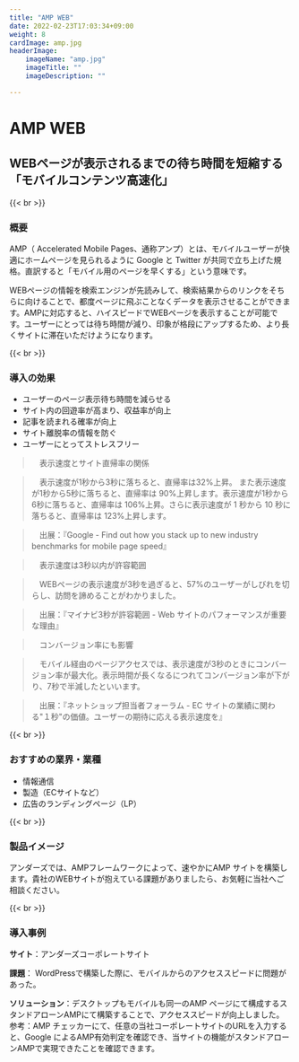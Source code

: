 ```yaml
---
title: "AMP WEB"
date: 2022-02-23T17:03:34+09:00
weight: 8
cardImage: amp.jpg
headerImage:
    imageName: "amp.jpg"
    imageTitle: ""
    imageDescription: ""

---
```


# AMP WEB

## WEBページが表示されるまでの待ち時間を短縮する「モバイルコンテンツ高速化」

{{< br >}}

### 概要

AMP（ Accelerated Mobile Pages、通称アンプ）とは、モバイルユーザーが快適にホームページを見られるように Google と Twitter が共同で立ち上げた規格。直訳すると「モバイル用のページを早くする」という意味です。

WEBページの情報を検索エンジンが先読みして、検索結果からのリンクをそちらに向けることで、都度ページに飛ぶことなくデータを表示させることができます。AMPに対応すると、ハイスピードでWEBページを表示することが可能です。ユーザーにとっては待ち時間が減り、印象が格段にアップするため、より長くサイトに滞在いただけようになります。

{{< br >}}

### 導入の効果

- ユーザーのページ表示待ち時間を減らせる
- サイト内の回遊率が高まり、収益率が向上
- 記事を読まれる確率が向上
- サイト離脱率の情報を防ぐ
- ユーザーにとってストレスフリー


>　表示速度とサイト直帰率の関係

>　表示速度が1秒から3秒に落ちると、直帰率は32%上昇。 また表示速度が1秒から5秒に落ちると、直帰率は 90%上昇します。表示速度が1秒から6秒に落ちると、直帰率は 106%上昇。さらに表示速度が 1 秒から 10 秒に落ちると、直帰率は 123%上昇します。

>　出展：『Google - Find out how you stack up to new industry benchmarks for mobile page speed』


>　表示速度は3秒以内が許容範囲

>　WEBページの表示速度が3秒を過ぎると、57%のユーザーがしびれを切らし、訪問を諦めることがわかりました。

>　出展：『マイナビ3秒が許容範囲 - Web サイトのパフォーマンスが重要な理由』


>　コンバージョン率にも影響

>　モバイル経由のページアクセスでは、表示速度が3秒のときにコンバージョン率が最大化。表示時間が長くなるにつれてコンバージョン率が下がり、7秒で半減したといいます。

>　出展：『ネットショップ担当者フォーラム - EC サイトの業績に関わる"１秒"の価値。ユーザーの期待に応える表示速度を』

{{< br >}}

### おすすめの業界・業種

- 情報通信
- 製造（ECサイトなど）
- 広告のランディングページ（LP）

{{< br >}}

### 製品イメージ

アンダーズでは、AMPフレームワークによって、速やかにAMP サイトを構築します。貴社のWEBサイトが抱えている課題がありましたら、お気軽に当社へご相談ください。

{{< br >}}

### 導入事例

**サイト**：アンダーズコーポレートサイト  

**課題**： WordPressで構築した際に、モバイルからのアクセススピードに問題があった。  

**ソリューション**：デスクトップもモバイルも同一のAMP ページにて構成するスタンドアローンAMPにて構築することで、アクセススピードが向上しました。 参考：AMP チェッカーにて、任意の当社コーポレートサイトのURLを入力すると、Google によるAMP有効判定を確認でき、当サイトの機能がスタンドアローンAMPで実現できたことを確認できます。